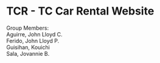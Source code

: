 # TCR - TC Car Rental Website

Group Members:<br>
Aguirre, John Lloyd C.<br>
Ferido, John Lloyd P.<br>
Guisihan, Kouichi<br>
Sala, Jovannie B.
